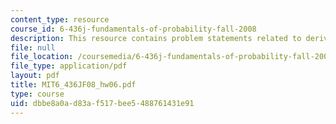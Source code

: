 ```yaml
---
content_type: resource
course_id: 6-436j-fundamentals-of-probability-fall-2008
description: This resource contains problem statements related to derived distributions.
file: null
file_location: /coursemedia/6-436j-fundamentals-of-probability-fall-2008/dbbe8a0ad83af517bee5488761431e91_MIT6_436JF08_hw06.pdf
file_type: application/pdf
layout: pdf
title: MIT6_436JF08_hw06.pdf
type: course
uid: dbbe8a0a-d83a-f517-bee5-488761431e91
---
```

